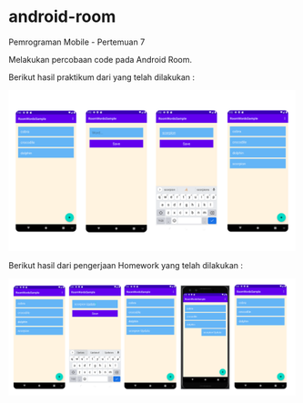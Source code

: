 # android-room

Pemrograman Mobile - Pertemuan 7

Melakukan percobaan code pada Android Room.

Berikut hasil praktikum dari yang telah dilakukan :

![Screenshot Hasil Program](images/image.png)

Berikut hasil dari pengerjaan Homework yang telah dilakukan :

![Screenshot Hasil Program](images/image2.png)
